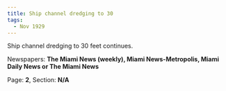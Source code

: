 ```yaml
---  
title: Ship channel dredging to 30  
tags:  
  - Nov 1929  
---  
```

  
Ship channel dredging to 30 feet continues.  
  
Newspapers: **The Miami News (weekly), Miami News-Metropolis, Miami Daily News or The Miami News**  
  
Page: **2**, Section: **N/A** 
